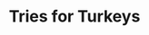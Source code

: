 ---
layout: post
title: Tries for Turkeys
description: join me on a journey to competency
summary: how to pronounce it is the most complicated part
tags: coding learning leetcode AS4AS
---